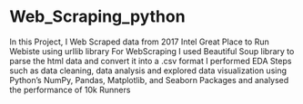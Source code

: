 # Web_Scraping_python
In this Project, I Web Scraped data from 2017 Intel Great Place to Run Webiste using urllib library
For WebScraping I used Beautiful Soup library to parse the html data and convert it into a .csv format
I performed EDA Steps such as data cleaning, data analysis and explored data visualization using Python’s NumPy, Pandas, Matplotlib, 
and Seaborn Packages and analysed the performance of 10k Runners
